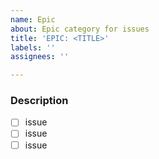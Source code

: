 ```yaml
---
name: Epic
about: Epic category for issues
title: 'EPIC: <TITLE>'
labels: ''
assignees: ''

---
```


### Description

- [ ] issue
- [ ] issue
- [ ] issue
